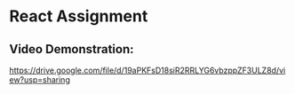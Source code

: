 # React Assignment

## Video Demonstration: 

https://drive.google.com/file/d/19aPKFsD18siR2RRLYG6vbzppZF3ULZ8d/view?usp=sharing
